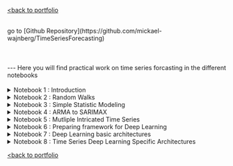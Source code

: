 [<back to portfolio](https://mickael-wajnberg.github.io/)

<br>
go to [Github Repository](https://github.com/mickael-wajnberg/TimeSeriesForecasting)
<br><br><br><br>
---
Here you will find practical work on time series forcasting in the different notebooks
<br><br>
<details>
<summary>Notebook 1 : Introduction</summary>
- predict the quarter dividend (earning per share) from johnson and johnson
<br>
<img src="timeSeriesFigures/N1_1.png?raw=true"/>
<br>
- establish seasonality
<br>
<img src="timeSeriesFigures/N1_seasonality.png?raw=true"/>
<br>
- models are historical mean, last year mean, last value, naive seasonal copy of last year
<br>
<img src="timeSeriesFigures/N1_split.png?raw=true"/>
 <img src="timeSeriesFigures/N1_mean_pred.png?raw=true"/>
 <img src="timeSeriesFigures/N1_last_pred.png?raw=true"/>
 <img src="timeSeriesFigures/N1_seasonality_pred.png?raw=true"/>
<br>
- evaluation is made by MAPE
 <br>
<img src="timeSeriesFigures/N1_results.png?raw=true"/>
<br>
</details>
<details>



 
<summary>Notebook 2 : Random Walks</summary>
- established the GOOGL stock market (google) is a random walk with Augmented Dickey-Fuller and Autocorrelation. so, it cannot be predicted by itself well.
<br>
<img src="timeSeriesFigures/N2_dataset.png?raw=true"/>
<img src="timeSeriesFigures/N2_autocorrel.png?raw=true"/>
<br>
- year ahead predictions are simply made by drift, last value and mean and evaluated through MSE
<br>
<img src="timeSeriesFigures/N2_predictions.png?raw=true"/>
<img src="timeSeriesFigures/N2_results.png?raw=true"/>
<br>
- another approch very anaive is to predict a copy of the last value
<br>
<img src="timeSeriesFigures/N2_onestep.png?raw=true"/>
<img src="timeSeriesFigures/N2_resultsF.png?raw=true"/>
<br>
</details>
<details>
<summary>Notebook 3 : Simple Statistic Modeling</summary>

 - study of the widget sales of XYZ widget company over 500 days
 <br>
<img src="timeSeriesFigures/N3_1dataset.png?raw=true"/>
<br>
 - ensure there is no seasonality 
   <br>
<img src="timeSeriesFigures/N3_2.png?raw=true"/>
<br>
 - auto-correlation is not abruptly dropping -> not a random walk -> can be predicted
   <br>
<img src="timeSeriesFigures/N3_3.png?raw=true"/>
<br>
- does auto-correlation coefficient dropping after a certain lag -> we differentiate and check autocorrelation rank 
   <br>
<img src="timeSeriesFigures/N3_4.png?raw=true"/>
<img src="timeSeriesFigures/N3_5.png?raw=true"/>
<br>
- a rank 2 is found -> it is a Moving Average (MA) rank 2 process -> we make prediction on the differentiated series after training a MA(2)
  <br>
<img src="timeSeriesFigures/N3_6.png?raw=true"/>
<img src="timeSeriesFigures/N3_7.png?raw=true"/>
<br>
- then since we found the champion model on differentiated serie, we apply it to non differentiated
   <br>
<img src="timeSeriesFigures/N3_8.png?raw=true"/>
<br><br><br>

- we work on a second dataset to predict average weekly traffic in a retail store
<br>
<img src="timeSeriesFigures/N3_9.png?raw=true"/>
<br>
- this time, even after differenciation we do not see an abrupt drop in the auto correlation -> not a moving average
 <br>
<img src="timeSeriesFigures/N3_10.png?raw=true"/>
<img src="timeSeriesFigures/N3_11.png?raw=true"/>
<br>
- partial coefficient might be in action so we plot a partial autocorrelation
 <br>
<img src="timeSeriesFigures/N3_12.png?raw=true"/>
<br>
- Since it drops, we are in an autoregressive process (order 3, since three coefficients are outside the confidence interval)
- we train a AR(3) Model and compare it to prediction using last point (our winner for GOOGL stock) and mean
<br>
<img src="timeSeriesFigures/N3_13.png?raw=true"/>
<img src="timeSeriesFigures/N3_14.png?raw=true"/>
<br>
- In a last scenario, let's explore when a dataset has both the properties MA and AR : the hourly bandwidth usage of a data center
<br>
<img src="timeSeriesFigures/N3_15.png?raw=true"/>
<br>
- We can see a slow decay autocorrelation and an alternating pattern in partial autocorrelation
<br>
<img src="timeSeriesFigures/N3_16.png?raw=true"/>
<img src="timeSeriesFigures/N3_17.png?raw=true"/>
<br>
- we use Aikake Information Criterion to find the rank p,q of the ARMA(p,q) process
<br>
<img src="timeSeriesFigures/N3_t.png?raw=true" style="width: 30%; height: auto;"/>
<br><br>
- in the top 3, the less complex model is (2,2) we evaluate the model quality by residual analysis (QQPlots, Ljung-Box tests, histogram of residual distribution, autocorrelation on residuals)
<br>
<img src="timeSeriesFigures/N3_18.png?raw=true"/>
<br>
- finally we make prediction on the differentiated model and see the ARMA model performs bettesr
<br>
<img src="timeSeriesFigures/N3_19.png?raw=true"/>
<img src="timeSeriesFigures/N3_20.png?raw=true"/>
<br>
- finally we apply the results to the original dataset
<br>
<img src="timeSeriesFigures/N3_21.png?raw=true"/>
<br>
</details>
<details>
<summary>Notebook 4 : ARMA to SARIMAX</summary>
- again let's predict the quarter dividend (earning per share) from johnson and johnson
<br>
<img src="timeSeriesFigures/N1_1.png?raw=true"/>
<br>
- we observe that by first differentiation the series is not stationary but on second differenciation it is, with Augmented Dickey-Fuller (ADF)
<br>ADF Statistic original: 2.7
<br>p-value: 1.0<br>
<br>ADF Statistic diff1: -0.4
<br>p-value diff1: 0.9<br>
<br>ADF Statistic diff2: -3.5
<br>p-value diff2: 0.006<br><br>
- by fitting an ARIMA model with I=2 and using AIC (cf notebook3) to find AR and MA are rank 3 we can make a residual evaluation to see the model residuals are effectively the unpredictable part
<br>
<img src="timeSeriesFigures/N4_1.png?raw=true"/>
<br>
- we compare ARIMA to naive seasonal (our best baseline, cf notebook1) 
<br>
<img src="timeSeriesFigures/N4_2.png?raw=true"/>
<img src="timeSeriesFigures/N4_3.png?raw=true"/>
<br>
- let's take another seasonal dataset : showing the number of passengers in a flight company per month
<br>
<img src="timeSeriesFigures/N4_4.png?raw=true"/>
<br>
- autocorrelation show clear periodic patterns
<br>
<img src="timeSeriesFigures/N4_5.png?raw=true"/>
<img src="timeSeriesFigures/N4_6.png?raw=true"/>
<br>
- patterns seems to be every 12 we can confirm visually with Fourier and spectral analysis, plotting seasonality
 <br>
<img src="timeSeriesFigures/N4_7.png?raw=true"/>
<img src="timeSeriesFigures/N4_8.png?raw=true"/>
<img src="timeSeriesFigures/N4_9.png?raw=true"/>
<br>
- it can also be confirmed with statistical test such as ADF over seasonal differenced series, a chi2 test if we bin data per 12 and kruskal wallis (KW is inconclusive here)
<br><br>'ADF Statistic': -3.383020726492479,
 <br>'p-value': 0.011551493085515039,
<br><br>Chi-Square Statistic: 292.61636904761906
<br>P-Value: 5.1233345885199216e-21
<br>Degrees of Freedom: 99
<br><br>KruskalResult(statistic=11.148400259640129, pvalue=0.430915880610989)
 <br>
 - we fit a SARIMA after a selection by AIC and evaluate the residuals 
 <br>
<img src="timeSeriesFigures/N4_11.png?raw=true"/>
<br>
 - results are compared with MAPE
  <br>
<img src="timeSeriesFigures/N4_12.png?raw=true"/>
<img src="timeSeriesFigures/N4_13.png?raw=true"/>
<br>
- now we use USA realGDP to incorporate predictions with outside values (exogenous variables) and finally complete SARIMAX 
 <br>
<img src="timeSeriesFigures/N4_14.png?raw=true"/>
<br>
- with same process of AIC + residuals we find 
<br>
<img src="timeSeriesFigures/N4_15.png?raw=true"/>
<br>
it doesn't look like much but the difference is in M$
 
</details>


<details>
<summary>Notebook 5 : Mutliple Intricated Time Series</summary>
 - we consider here the case where two times series affect each others : real disposable income and real conumption in USA
<br>
<img src="timeSeriesFigures/N5_1.png?raw=true"/>
<br>
- we use the VARMAX model and we consider AIC to find the best rank : best found = 3
- we now use granger causality tests to determine if one series causes the other 
 realcons Granger-causes realdpi?

<br>------------------
<br>
<br>Granger Causality
<br>number of lags (no zero) 3
<br>ssr based F test:         F=9.2363  , p=0.0000  , df_denom=192, df_num=3
<br>ssr based chi2 test:   chi2=28.7191 , p=0.0000  , df=3
<br>likelihood ratio test: chi2=26.8268 , p=0.0000  , df=3
<br>parameter F test:         F=9.2363  , p=0.0000  , df_denom=192, df_num=3
<br>
<br>realdpi Granger-causes realcons?
<br>
<br>------------------
<br>
<br>Granger Causality
<br>number of lags (no zero) 3
<br>ssr based F test:         F=2.8181  , p=0.0403  , df_denom=192, df_num=3
<br>ssr based chi2 test:   chi2=8.7625  , p=0.0326  , df=3
<br>likelihood ratio test: chi2=8.5751  , p=0.0355  , df=3
<br>parameter F test:         F=2.8181  , p=0.0403  , df_denom=192, df_num=3
<br>
- granger causality exists both ways so there is some correlation effect
- after checking residuals with the selected model (random in both series) we evaluatepredictive model
    <br>
<img src="timeSeriesFigures/N5_3.png?raw=true"/>
<img src="timeSeriesFigures/N5_2.png?raw=true"/>
<br>
 </details>


<details>
<summary>Notebook 6 : Preparing framework for Deep Learning </summary>
 <br>
- we have a large dataset of hourly traffic volume in interstate metro but data is not "clean" , we also have multiple variables at our disposal but uncomplete (display here the number of missing values)
 <br>
<img src="timeSeriesFigures/N6_1.png?raw=true"/>
 <img src="timeSeriesFigures/N6_2.png?raw=true"/>
<br>
- we drop some columns and fill the empty values per median  
<br>
<img src="timeSeriesFigures/N6_3.png?raw=true"/>
<br>
- since data is too dense for eye sight, we zoom in to see that there is daily weekly seasonality in traffic volume but also in temperature
 <br>
<img src="timeSeriesFigures/N6_4.png?raw=true"/>
 <img src="timeSeriesFigures/N6_5.png?raw=true"/>
<br>
- to address seasonality we do feature engineering creating cos and sin on hour time and adding day name and month as separate features
- we define classes for visalizing results and define baseline models on sliding windows
- baseline 1 is a 1 time stamp shift (predicting each values is like the previous one) 
 <br>
<img src="timeSeriesFigures/N6_6.png?raw=true"/>
<br>
 - baseline 2 is last value of the input part  replicated on as many prediction steps desired (by default as much as input)
 <br>
<img src="timeSeriesFigures/N6_7.png?raw=true"/>
<br>
 - baseline 3 is copying exactly the input in the output 
 <br>
<img src="timeSeriesFigures/N6_8.png?raw=true"/>
<br>
 - baseline 4 is copying the input average in the output as manytime as desired
 <br>
<img src="timeSeriesFigures/N6_9.png?raw=true"/>
<br>
 - we can then evaluate the results and be ready to compare our next evolved deep learning models of notebooks 7 and 8 
  <br>
<img src="timeSeriesFigures/N6_10.png?raw=true"/>
<br>
  </details>


<details>
<summary>Notebook 7 : Deep Learning basic architectures</summary>
 <br>
- in previous notebook we developped baseline here we create different models the first one being a simple regression using only traffic volume<br>
- there are three scenarii : predicting the next value on one variable, predicting few next values on one variable and predicting next few values on multiple variables.<br>
- we try to predict a single value with the linear regression <br>
 <br>
<img src="timeSeriesFigures/K7_1.png?raw=true"/>
<br>
 - then we extend to a full day of prediction <br>
 <br>
<img src="timeSeriesFigures/K7_2.png?raw=true"/>
<img src="timeSeriesFigures/K7_3.png?raw=true"/>
<br>
 - we can also easily predict the output for two variables : traffic volume and temperature<br>
 <br>
<img src="timeSeriesFigures/K7_4.png?raw=true"/>
<img src="timeSeriesFigures/K7_5.png?raw=true"/>
<img src="timeSeriesFigures/K7_7.png?raw=true"/>
<br>
 - Now that we have baselines with linear regressions we can go to deep learning models, adding two layers of ReLU (64 units) <br>
  <br>
<img src="timeSeriesFigures/K7_7.png?raw=true"/>
<img src="timeSeriesFigures/K7_8.png?raw=true"/>
<br>
   </details>


<details>
<summary>Notebook 8 : Time Series Deep Learning Specific Architectures</summary>
 <br>
- First architecture that we can use for time series analysis is LSTM<br>
- We observe that for multistep - one variable LSTM produces a better result than linear regression and simple deep neural network <br>
   <br>
<img src="timeSeriesFigures/A8_1.png?raw=true"/>
<br>
- we tried both CNN and CNN+LSTM architectures but it still seems LSTM out perform them <br>
   <br>
<img src="timeSeriesFigures/A8_2.png?raw=true"/>
<br>
</details>
  
[<back to portfolio](https://mickael-wajnberg.github.io/)
